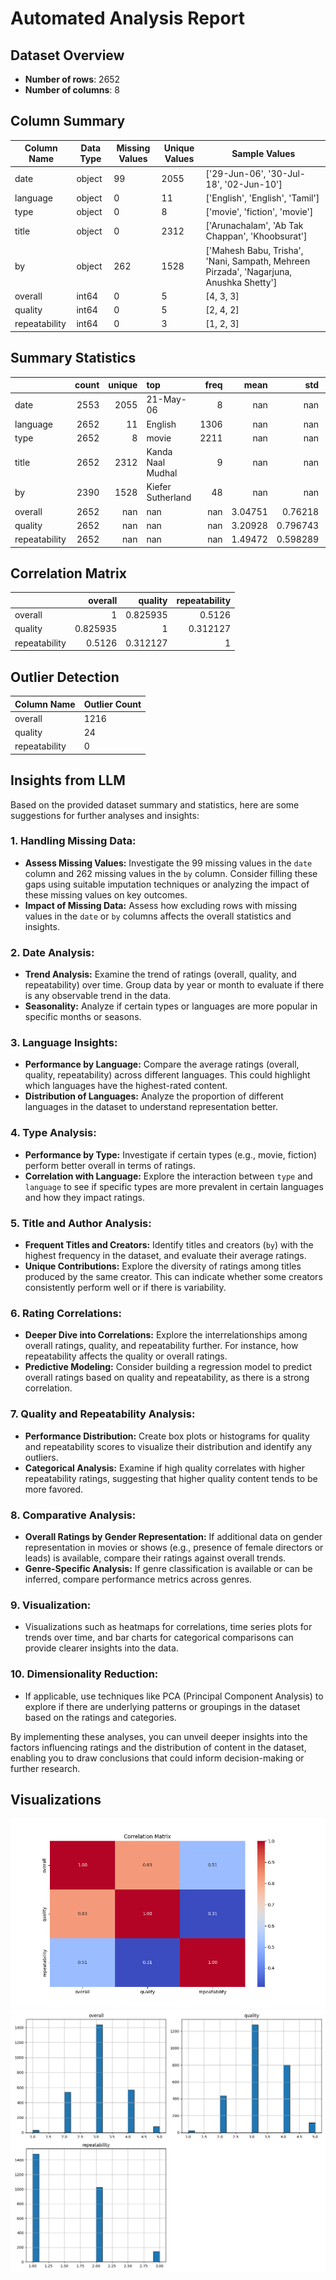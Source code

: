 # Automated Analysis Report

## Dataset Overview
- **Number of rows**: 2652
- **Number of columns**: 8

## Column Summary
| Column Name | Data Type | Missing Values | Unique Values | Sample Values |
|-------------|-----------|----------------|---------------|---------------|
| date | object | 99 | 2055 | ['29-Jun-06', '30-Jul-18', '02-Jun-10'] |
| language | object | 0 | 11 | ['English', 'English', 'Tamil'] |
| type | object | 0 | 8 | ['movie', 'fiction', 'movie'] |
| title | object | 0 | 2312 | ['Arunachalam', 'Ab Tak Chappan', 'Khoobsurat'] |
| by | object | 262 | 1528 | ['Mahesh Babu, Trisha', 'Nani, Sampath, Mehreen Pirzada', 'Nagarjuna, Anushka Shetty'] |
| overall | int64 | 0 | 5 | [4, 3, 3] |
| quality | int64 | 0 | 5 | [2, 4, 2] |
| repeatability | int64 | 0 | 3 | [1, 2, 3] |

## Summary Statistics
|               |   count |   unique | top               |   freq |      mean |        std |   min |   25% |   50% |   75% |   max |
|:--------------|--------:|---------:|:------------------|-------:|----------:|-----------:|------:|------:|------:|------:|------:|
| date          |    2553 |     2055 | 21-May-06         |      8 | nan       | nan        |   nan |   nan |   nan |   nan |   nan |
| language      |    2652 |       11 | English           |   1306 | nan       | nan        |   nan |   nan |   nan |   nan |   nan |
| type          |    2652 |        8 | movie             |   2211 | nan       | nan        |   nan |   nan |   nan |   nan |   nan |
| title         |    2652 |     2312 | Kanda Naal Mudhal |      9 | nan       | nan        |   nan |   nan |   nan |   nan |   nan |
| by            |    2390 |     1528 | Kiefer Sutherland |     48 | nan       | nan        |   nan |   nan |   nan |   nan |   nan |
| overall       |    2652 |      nan | nan               |    nan |   3.04751 |   0.76218  |     1 |     3 |     3 |     3 |     5 |
| quality       |    2652 |      nan | nan               |    nan |   3.20928 |   0.796743 |     1 |     3 |     3 |     4 |     5 |
| repeatability |    2652 |      nan | nan               |    nan |   1.49472 |   0.598289 |     1 |     1 |     1 |     2 |     3 |

## Correlation Matrix
|               |   overall |   quality |   repeatability |
|:--------------|----------:|----------:|----------------:|
| overall       |  1        |  0.825935 |        0.5126   |
| quality       |  0.825935 |  1        |        0.312127 |
| repeatability |  0.5126   |  0.312127 |        1        |

## Outlier Detection
| Column Name | Outlier Count |
|-------------|---------------|
| overall | 1216 |
| quality | 24 |
| repeatability | 0 |

## Insights from LLM
Based on the provided dataset summary and statistics, here are some suggestions for further analyses and insights:

### 1. **Handling Missing Data:**
   - **Assess Missing Values:** Investigate the 99 missing values in the `date` column and 262 missing values in the `by` column. Consider filling these gaps using suitable imputation techniques or analyzing the impact of these missing values on key outcomes.
   - **Impact of Missing Data:** Assess how excluding rows with missing values in the `date` or `by` columns affects the overall statistics and insights.
  
### 2. **Date Analysis:**
   - **Trend Analysis:** Examine the trend of ratings (overall, quality, and repeatability) over time. Group data by year or month to evaluate if there is any observable trend in the data.
   - **Seasonality:** Analyze if certain types or languages are more popular in specific months or seasons.

### 3. **Language Insights:**
   - **Performance by Language:** Compare the average ratings (overall, quality, repeatability) across different languages. This could highlight which languages have the highest-rated content.
   - **Distribution of Languages:** Analyze the proportion of different languages in the dataset to understand representation better.

### 4. **Type Analysis:**
   - **Performance by Type:** Investigate if certain types (e.g., movie, fiction) perform better overall in terms of ratings. 
   - **Correlation with Language:** Explore the interaction between `type` and `language` to see if specific types are more prevalent in certain languages and how they impact ratings.

### 5. **Title and Author Analysis:**
   - **Frequent Titles and Creators:** Identify titles and creators (`by`) with the highest frequency in the dataset, and evaluate their average ratings.
   - **Unique Contributions:** Explore the diversity of ratings among titles produced by the same creator. This can indicate whether some creators consistently perform well or if there is variability.

### 6. **Rating Correlations:**
   - **Deeper Dive into Correlations:** Explore the interrelationships among overall ratings, quality, and repeatability further. For instance, how repeatability affects the quality or overall ratings.
   - **Predictive Modeling:** Consider building a regression model to predict overall ratings based on quality and repeatability, as there is a strong correlation.

### 7. **Quality and Repeatability Analysis:**
   - **Performance Distribution:** Create box plots or histograms for quality and repeatability scores to visualize their distribution and identify any outliers.
   - **Categorical Analysis:** Examine if high quality correlates with higher repeatability ratings, suggesting that higher quality content tends to be more favored.

### 8. **Comparative Analysis:**
   - **Overall Ratings by Gender Representation:** If additional data on gender representation in movies or shows (e.g., presence of female directors or leads) is available, compare their ratings against overall trends.
   - **Genre-Specific Analysis:** If genre classification is available or can be inferred, compare performance metrics across genres.

### 9. **Visualization:**
   - Visualizations such as heatmaps for correlations, time series plots for trends over time, and bar charts for categorical comparisons can provide clearer insights into the data.

### 10. **Dimensionality Reduction:**
   - If applicable, use techniques like PCA (Principal Component Analysis) to explore if there are underlying patterns or groupings in the dataset based on the ratings and categories.

By implementing these analyses, you can unveil deeper insights into the factors influencing ratings and the distribution of content in the dataset, enabling you to draw conclusions that could inform decision-making or further research.

## Visualizations
![Correlation Matrix](correlation_matrix.png)
![Histograms](histograms.png)
